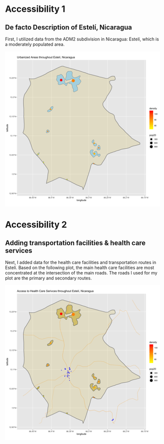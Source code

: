 # Accessibility 1
## De facto Description of Estelí, Nicaragua

First, I utilized data from the ADM2 subdivision in Nicaragua: Estelí, which is a moderately populated area. 

![](accessibility1.png)

# Accessibility 2

## Adding transportation facilities & health care services

Next, I added data for the health care facilities and transportation routes in Estelí. Based on the following plot, the main health care facilities are most concentrated at the intersection of the main roads. The roads I used for my plot are the primary and secondary routes. 

![](accessibility2.png)
